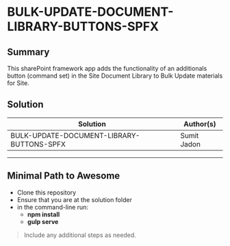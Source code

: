 # BULK-UPDATE-DOCUMENT-LIBRARY-BUTTONS-SPFX

## Summary

This sharePoint framework app adds the functionality of an additionals button (command set) in the Site Document Library to Bulk Update materials for Site.

## Solution

Solution | Author(s)
---------|----------
BULK-UPDATE-DOCUMENT-LIBRARY-BUTTONS-SPFX | Sumit Jadon

-------------------------------------------------------------------------------------------------------------------

## Minimal Path to Awesome

- Clone this repository
- Ensure that you are at the solution folder
- in the command-line run:
  - **npm install**
  - **gulp serve**

> Include any additional steps as needed.